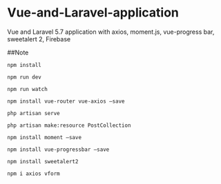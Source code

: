 # Vue-and-Laravel-application
Vue and Laravel 5.7 application with axios, moment.js, vue-progress bar, sweetalert 2, Firebase

##Note

`npm install`

`npm run dev`

`npm run watch`

`npm install vue-router vue-axios –save`

`php artisan serve`
 
`php artisan make:resource PostCollection`

`npm install moment –save`

`npm install vue-progressbar –save`

`npm install sweetalert2`

`npm i axios vform`
